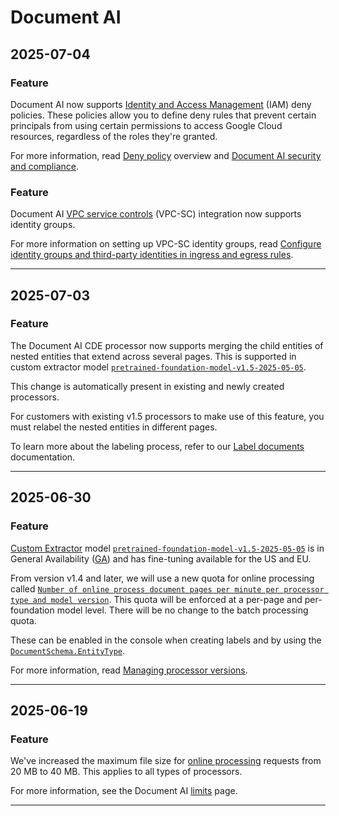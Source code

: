 # Document AI

## 2025-07-04

### Feature

Document AI now supports [Identity and Access Management](https://cloud.google.com/iam/docs/overview) (IAM) deny policies. These policies allow you to define deny rules that prevent certain principals from using certain permissions to access Google Cloud resources, regardless of the roles they're granted.

For more information, read [Deny policy](https://cloud.google.com/iam/docs/deny-overview) overview and [Document AI security and compliance](https://cloud.google.com/document-ai/docs/security).

### Feature

Document AI [VPC service controls](https://cloud.google.com/vpc-service-controls/docs/overview) (VPC-SC) integration now supports identity groups.

For more information on setting up VPC-SC identity groups, read [Configure identity groups and third-party identities in ingress and egress rules](https://cloud.google.com/vpc-service-controls/docs/configure-identity-groups).

---
## 2025-07-03

### Feature

The Document AI CDE processor now supports merging the child entities of nested entities that extend across several pages. This is supported in custom extractor model [`pretrained-foundation-model-v1.5-2025-05-05`](https://cloud.google.com/document-ai/docs/processors-list#processor_cde).

This change is automatically present in existing and newly created processors.

For customers with existing v1.5 processors to make use of this feature, you must relabel the nested entities in different pages.

To learn more about the labeling process, refer to our [Label documents](https://cloud.google.com/document-ai/docs/label-documents) documentation.

---
## 2025-06-30

### Feature

[Custom Extractor](https://cloud.google.com/document-ai/docs/ce-with-genai) model [`pretrained-foundation-model-v1.5-2025-05-05`](https://cloud.google.com/document-ai/docs/processors-list#processor_cde) is in General Availability ([GA](https://cloud.google.com/products/#product-launch-stages)) and has fine-tuning available for the US and EU.

From version v1.4 and later, we will use a new quota for online processing called [`Number of online process document pages per minute per processor type and model version`](https://cloud.google.com/document-ai/quotas#quotas_list). This quota will be enforced at a per-page and per-foundation model level. There will be no change to the batch processing quota.

These can be enabled in the console when creating labels and by using the [`DocumentSchema.EntityType`](https://cloud.google.com/document-ai/docs/reference/rpc/google.cloud.documentai.v1#entitytype).

For more information, read [Managing processor versions](https://cloud.google.com/document-ai/docs/manage-processor-versions#import).

---
## 2025-06-19

### Feature

We've increased the maximum file size for [online processing](https://cloud.google.com/document-ai/docs/reference/rest/v1/projects.locations.processors/process) requests from 20 MB to 40 MB. This applies to all types of processors.

For more information, see the Document AI [limits](https://cloud.google.com/document-ai/limits#content_limits) page.

---
